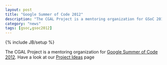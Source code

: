 ```yaml
---
layout: post
title: "Google Summer of Code 2012"
description: "The CGAL Project is a mentoring organization for GSoC 2012"
category: "news"
tags: [gsoc,gsoc2012]
---
```

{% include JB/setup %}

The CGAL Project is a mentoring organization for <a href="http://code.google.com/soc/">Google Summer of Code 2012</a>.
Have a look at our <a href="{{BASE_PATH}}/gsoc/2012.html">Project Ideas</a> page
